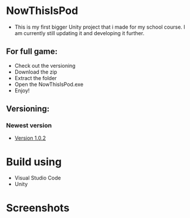 # NowThisIsPod

* This is my first bigger Unity project that i made for my school course. I am currently still updating it and developing it further.

## For full game:
* Check out the versioning
* Download the zip
* Extract the folder
* Open the NowThisIsPod.exe
* Enjoy!


## Versioning:
### Newest version
* [Version 1.0.2](https://github.com/MMIK0/NowThisIsPod/releases/tag/v1.0.2)


# Build using
* Visual Studio Code
* Unity

# Screenshots


